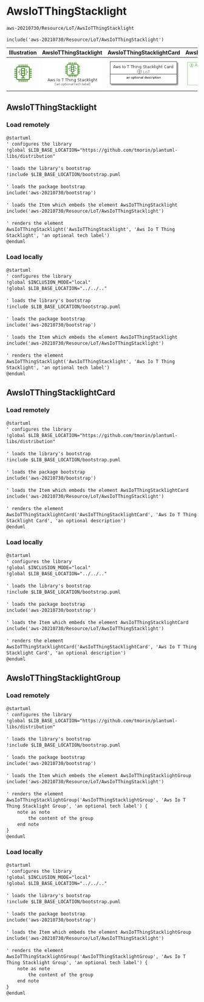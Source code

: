 # AwsIoTThingStacklight


```text
aws-20210730/Resource/LoT/AwsIoTThingStacklight
```

```text
include('aws-20210730/Resource/LoT/AwsIoTThingStacklight')
```



| Illustration | AwsIoTThingStacklight | AwsIoTThingStacklightCard | AwsIoTThingStacklightGroup |
| :---: | :---: | :---: | :---: |
| ![illustration for Illustration](../../../aws-20210730/Resource/LoT/AwsIoTThingStacklight.png) | ![illustration for AwsIoTThingStacklight](../../../aws-20210730/Resource/LoT/AwsIoTThingStacklight.Local.png) | ![illustration for AwsIoTThingStacklightCard](../../../aws-20210730/Resource/LoT/AwsIoTThingStacklightCard.Local.png) | ![illustration for AwsIoTThingStacklightGroup](../../../aws-20210730/Resource/LoT/AwsIoTThingStacklightGroup.Local.png) |




## AwsIoTThingStacklight

### Load remotely
```plantuml
@startuml
' configures the library
!global $LIB_BASE_LOCATION="https://github.com/tmorin/plantuml-libs/distribution"

' loads the library's bootstrap
!include $LIB_BASE_LOCATION/bootstrap.puml

' loads the package bootstrap
include('aws-20210730/bootstrap')

' loads the Item which embeds the element AwsIoTThingStacklight
include('aws-20210730/Resource/LoT/AwsIoTThingStacklight')

' renders the element
AwsIoTThingStacklight('AwsIoTThingStacklight', 'Aws Io T Thing Stacklight', 'an optional tech label')
@enduml
```

### Load locally
```plantuml
@startuml
' configures the library
!global $INCLUSION_MODE="local"
!global $LIB_BASE_LOCATION="../../.."

' loads the library's bootstrap
!include $LIB_BASE_LOCATION/bootstrap.puml

' loads the package bootstrap
include('aws-20210730/bootstrap')

' loads the Item which embeds the element AwsIoTThingStacklight
include('aws-20210730/Resource/LoT/AwsIoTThingStacklight')

' renders the element
AwsIoTThingStacklight('AwsIoTThingStacklight', 'Aws Io T Thing Stacklight', 'an optional tech label')
@enduml
```

## AwsIoTThingStacklightCard

### Load remotely
```plantuml
@startuml
' configures the library
!global $LIB_BASE_LOCATION="https://github.com/tmorin/plantuml-libs/distribution"

' loads the library's bootstrap
!include $LIB_BASE_LOCATION/bootstrap.puml

' loads the package bootstrap
include('aws-20210730/bootstrap')

' loads the Item which embeds the element AwsIoTThingStacklightCard
include('aws-20210730/Resource/LoT/AwsIoTThingStacklight')

' renders the element
AwsIoTThingStacklightCard('AwsIoTThingStacklightCard', 'Aws Io T Thing Stacklight Card', 'an optional description')
@enduml
```

### Load locally
```plantuml
@startuml
' configures the library
!global $INCLUSION_MODE="local"
!global $LIB_BASE_LOCATION="../../.."

' loads the library's bootstrap
!include $LIB_BASE_LOCATION/bootstrap.puml

' loads the package bootstrap
include('aws-20210730/bootstrap')

' loads the Item which embeds the element AwsIoTThingStacklightCard
include('aws-20210730/Resource/LoT/AwsIoTThingStacklight')

' renders the element
AwsIoTThingStacklightCard('AwsIoTThingStacklightCard', 'Aws Io T Thing Stacklight Card', 'an optional description')
@enduml
```

## AwsIoTThingStacklightGroup

### Load remotely
```plantuml
@startuml
' configures the library
!global $LIB_BASE_LOCATION="https://github.com/tmorin/plantuml-libs/distribution"

' loads the library's bootstrap
!include $LIB_BASE_LOCATION/bootstrap.puml

' loads the package bootstrap
include('aws-20210730/bootstrap')

' loads the Item which embeds the element AwsIoTThingStacklightGroup
include('aws-20210730/Resource/LoT/AwsIoTThingStacklight')

' renders the element
AwsIoTThingStacklightGroup('AwsIoTThingStacklightGroup', 'Aws Io T Thing Stacklight Group', 'an optional tech label') {
    note as note
        the content of the group
    end note
}
@enduml
```

### Load locally
```plantuml
@startuml
' configures the library
!global $INCLUSION_MODE="local"
!global $LIB_BASE_LOCATION="../../.."

' loads the library's bootstrap
!include $LIB_BASE_LOCATION/bootstrap.puml

' loads the package bootstrap
include('aws-20210730/bootstrap')

' loads the Item which embeds the element AwsIoTThingStacklightGroup
include('aws-20210730/Resource/LoT/AwsIoTThingStacklight')

' renders the element
AwsIoTThingStacklightGroup('AwsIoTThingStacklightGroup', 'Aws Io T Thing Stacklight Group', 'an optional tech label') {
    note as note
        the content of the group
    end note
}
@enduml
```

